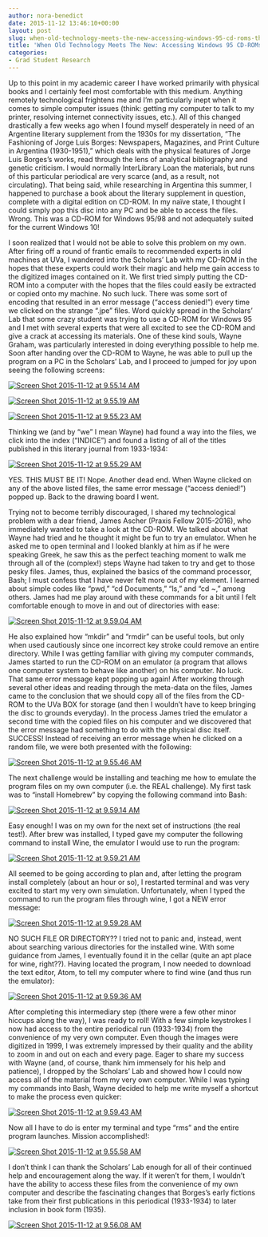 ```yaml
---
author: nora-benedict
date: 2015-11-12 13:46:10+00:00
layout: post
slug: when-old-technology-meets-the-new-accessing-windows-95-cd-roms-through-wine
title: 'When Old Technology Meets The New: Accessing Windows 95 CD-ROMs through Wine'
categories:
- Grad Student Research
---
```


Up to this point in my academic career I have worked primarily with physical books and I certainly feel most comfortable with this medium. Anything remotely technological frightens me and I’m particularly inept when it comes to simple computer issues (think: getting my computer to talk to my printer, resolving internet connectivity issues, etc.). All of this changed drastically a few weeks ago when I found myself desperately in need of an Argentine literary supplement from the 1930s for my dissertation, “The Fashioning of Jorge Luis Borges: Newspapers, Magazines, and Print Culture in Argentina (1930-1951),” which deals with the physical features of Jorge Luis Borges’s works, read through the lens of analytical bibliography and genetic criticism. I would normally InterLibrary Loan the materials, but runs of this particular periodical are very scarce (and, as a result, not circulating). That being said, while researching in Argentina this summer, I happened to purchase a book about the literary supplement in question, complete with a digital edition on CD-ROM. In my naïve state, I thought I could simply pop this disc into any PC and be able to access the files. Wrong. This was a CD-ROM for Windows 95/98 and not adequately suited for the current Windows 10!

I soon realized that I would not be able to solve this problem on my own. After firing off a round of frantic emails to recommended experts in old machines at UVa, I wandered into the Scholars’ Lab with my CD-ROM in the hopes that these experts could work their magic and help me gain access to the digitized images contained on it. We first tried simply putting the CD-ROM into a computer with the hopes that the files could easily be extracted or copied onto my machine. No such luck. There was some sort of encoding that resulted in an error message (“access denied!”) every time we clicked on the strange “.jpe” files. Word quickly spread in the Scholars’ Lab that some crazy student was trying to use a CD-ROM for Windows 95 and I met with several experts that were all excited to see the CD-ROM and give a crack at accessing its materials. One of these kind souls, Wayne Graham, was particularly interested in doing everything possible to help me. Soon after handing over the CD-ROM to Wayne, he was able to pull up the program on a PC in the Scholars’ Lab, and I proceed to jumped for joy upon seeing the following screens:

[![Screen Shot 2015-11-12 at 9.55.14 AM](http://scholarslab.org/wp-content/uploads/2015/11/Screen-Shot-2015-11-12-at-9.55.14-AM-300x209.png)](http://scholarslab.org/wp-content/uploads/2015/11/Screen-Shot-2015-11-12-at-9.55.14-AM.png)

[![Screen Shot 2015-11-12 at 9.55.19 AM](http://scholarslab.org/wp-content/uploads/2015/11/Screen-Shot-2015-11-12-at-9.55.19-AM-300x207.png)](http://scholarslab.org/wp-content/uploads/2015/11/Screen-Shot-2015-11-12-at-9.55.19-AM.png)

[![Screen Shot 2015-11-12 at 9.55.23 AM](http://scholarslab.org/wp-content/uploads/2015/11/Screen-Shot-2015-11-12-at-9.55.23-AM-300x192.png)](http://scholarslab.org/wp-content/uploads/2015/11/Screen-Shot-2015-11-12-at-9.55.23-AM.png)

Thinking we (and by “we” I mean Wayne) had found a way into the files, we click into the index (“INDICE”) and found a listing of all of the titles published in this literary journal from 1933-1934:

[![Screen Shot 2015-11-12 at 9.55.29 AM](http://scholarslab.org/wp-content/uploads/2015/11/Screen-Shot-2015-11-12-at-9.55.29-AM-300x188.png)](http://scholarslab.org/wp-content/uploads/2015/11/Screen-Shot-2015-11-12-at-9.55.29-AM.png)

YES. THIS MUST BE IT! Nope. Another dead end. When Wayne clicked on any of the above listed files, the same error message (“access denied!”) popped up. Back to the drawing board I went.

Trying not to become terribly discouraged, I shared my technological problem with a dear friend, James Ascher (Praxis Fellow 2015-2016), who immediately wanted to take a look at the CD-ROM. We talked about what Wayne had tried and he thought it might be fun to try an emulator. When he asked me to open terminal and I looked blankly at him as if he were speaking Greek, he saw this as the perfect teaching moment to walk me through all of the (complex!) steps Wayne had taken to try and get to those pesky files. James, thus, explained the basics of the command processor, Bash; I must confess that I have never felt more out of my element. I learned about simple codes like “pwd,” “cd Documents,” “ls,” and “cd ~,” among others. James had me play around with these commands for a bit until I felt comfortable enough to move in and out of directories with ease:

[![Screen Shot 2015-11-12 at 9.59.04 AM](http://scholarslab.org/wp-content/uploads/2015/11/Screen-Shot-2015-11-12-at-9.59.04-AM-300x193.png)](http://scholarslab.org/wp-content/uploads/2015/11/Screen-Shot-2015-11-12-at-9.59.04-AM.png)

He also explained how “mkdir” and “rmdir” can be useful tools, but only when used cautiously since one incorrect key stroke could remove an entire directory. While I was getting familiar with giving my computer commands, James started to run the CD-ROM on an emulator (a program that allows one computer system to behave like another) on his computer. No luck. That same error message kept popping up again! After working through several other ideas and reading through the meta-data on the files, James came to the conclusion that we should copy all of the files from the CD-ROM to the UVa BOX for storage (and then I wouldn’t have to keep bringing the disc to grounds everyday). In the process James tried the emulator a second time with the copied files on his computer and we discovered that the error message had something to do with the physical disc itself. SUCCESS! Instead of receiving an error message when he clicked on a random file, we were both presented with the following:

[![Screen Shot 2015-11-12 at 9.55.46 AM](http://scholarslab.org/wp-content/uploads/2015/11/Screen-Shot-2015-11-12-at-9.55.46-AM-237x300.png)](http://scholarslab.org/wp-content/uploads/2015/11/Screen-Shot-2015-11-12-at-9.55.46-AM.png)

The next challenge would be installing and teaching me how to emulate the program files on my own computer (i.e. the REAL challenge). My first task was to “install Homebrew” by copying the following command into Bash:

[![Screen Shot 2015-11-12 at 9.59.14 AM](http://scholarslab.org/wp-content/uploads/2015/11/Screen-Shot-2015-11-12-at-9.59.14-AM-300x53.png)](http://scholarslab.org/wp-content/uploads/2015/11/Screen-Shot-2015-11-12-at-9.59.14-AM.png)

Easy enough! I was on my own for the next set of instructions (the real test!). After brew was installed, I typed gave my computer the following command to install Wine, the emulator I would use to run the program:

[![Screen Shot 2015-11-12 at 9.59.21 AM](http://scholarslab.org/wp-content/uploads/2015/11/Screen-Shot-2015-11-12-at-9.59.21-AM-300x58.png)](http://scholarslab.org/wp-content/uploads/2015/11/Screen-Shot-2015-11-12-at-9.59.21-AM.png)

All seemed to be going according to plan and, after letting the program install completely (about an hour or so), I restarted terminal and was very excited to start my very own simulation. Unfortunately, when I typed the command to run the program files through wine, I got a NEW error message:

[![Screen Shot 2015-11-12 at 9.59.28 AM](http://scholarslab.org/wp-content/uploads/2015/11/Screen-Shot-2015-11-12-at-9.59.28-AM-300x84.png)](http://scholarslab.org/wp-content/uploads/2015/11/Screen-Shot-2015-11-12-at-9.59.28-AM.png)

NO SUCH FILE OR DIRECTORY?? I tried not to panic and, instead, went about searching various directories for the installed wine. With some guidance from James, I eventually found it in the cellar (quite an apt place for wine, right??). Having located the program, I now needed to download the text editor, Atom, to tell my computer where to find wine (and thus run the emulator):

[![Screen Shot 2015-11-12 at 9.59.36 AM](http://scholarslab.org/wp-content/uploads/2015/11/Screen-Shot-2015-11-12-at-9.59.36-AM-300x27.png)](http://scholarslab.org/wp-content/uploads/2015/11/Screen-Shot-2015-11-12-at-9.59.36-AM.png)

After completing this intermediary step (there were a few other minor hiccups along the way), I was ready to roll! With a few simple keystrokes I now had access to the entire periodical run (1933-1934) from the convenience of my very own computer. Even though the images were digitized in 1999, I was extremely impressed by their quality and the ability to zoom in and out on each and every page. Eager to share my success with Wayne (and, of course, thank him immensely for his help and patience), I dropped by the Scholars’ Lab and showed how I could now access all of the material from my very own computer. While I was typing my commands into Bash, Wayne decided to help me write myself a shortcut to make the process even quicker:

[![Screen Shot 2015-11-12 at 9.59.43 AM](http://scholarslab.org/wp-content/uploads/2015/11/Screen-Shot-2015-11-12-at-9.59.43-AM-300x20.png)](http://scholarslab.org/wp-content/uploads/2015/11/Screen-Shot-2015-11-12-at-9.59.43-AM.png)

Now all I have to do is enter my terminal and type “rms” and the entire program launches. Mission accomplished!:

[![Screen Shot 2015-11-12 at 9.55.58 AM](http://scholarslab.org/wp-content/uploads/2015/11/Screen-Shot-2015-11-12-at-9.55.58-AM-300x188.png)](http://scholarslab.org/wp-content/uploads/2015/11/Screen-Shot-2015-11-12-at-9.55.58-AM.png)

I don’t think I can thank the Scholars’ Lab enough for all of their continued help and encouragement along the way. If it weren’t for them, I wouldn’t have the ability to access these files from the convenience of my own computer and describe the fascinating changes that Borges’s early fictions take from their first publications in this periodical (1933-1934) to later inclusion in book form (1935).

[![Screen Shot 2015-11-12 at 9.56.08 AM](http://scholarslab.org/wp-content/uploads/2015/11/Screen-Shot-2015-11-12-at-9.56.08-AM-300x142.png)](http://scholarslab.org/wp-content/uploads/2015/11/Screen-Shot-2015-11-12-at-9.56.08-AM.png)
